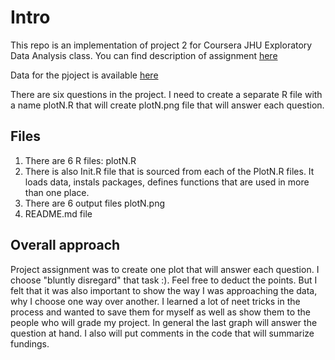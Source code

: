 # Intro #
This repo is an implementation of project 2 for Coursera JHU Exploratory Data Analysis class. You can find description of assignment [here](https://class.coursera.org/exdata-033/human_grading/view/courses/975128/assessments/4/submissions)

Data for the pjoject is available [here](https://d396qusza40orc.cloudfront.net/exdata%2Fdata%2FNEI_data.zip)

There are six questions in the project. I need to create a separate R file with a name plotN.R that will create plotN.png file that will answer each question.

## Files ##
1. There are 6 R files: plotN.R
2. There is also Init.R file that is sourced from each of the PlotN.R files. It loads data, instals packages, defines functions that are used in more than one place.
3. There are 6 output files plotN.png
4. README.md file

##  Overall approach
Project assignment was to create one plot that will answer each question. I
choose "bluntly disregard" that task :). Feel free to deduct the points. But I
felt that it was also important to show the way I was approaching the data,
why I choose one way over another. I learned a lot of neet tricks in the
process and wanted to save them for myself as well as show them to the people
who will grade my project. In general the last graph will answer the question
at hand. I also will put comments in the code that will summarize fundings.

